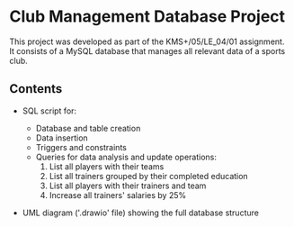 # Club Management Database Project

This project was developed as part of the KMS+/05/LE_04/01 assignment.  
It consists of a MySQL database that manages all relevant data of a sports club.

## Contents

- SQL script for:
  - Database and table creation
  - Data insertion
  - Triggers and constraints
  - Queries for data analysis and update operations:
    1. List all players with their teams  
    2. List all trainers grouped by their completed education  
    3. List all players with their trainers and team  
    4. Increase all trainers' salaries by 25%

- UML diagram ('.drawio' file) showing the full database structure

